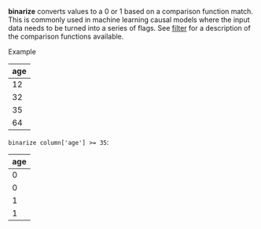 **binarize** converts values to a 0 or 1 based on a comparison function match. This is commonly used in machine learning causal models where the input data needs to be turned into a series of flags. See [filter](./filter.md) for a description of the comparison functions available.

Example

| age |
| --- |
| 12  |
| 32  |
| 35  |
| 64  |

`binarize column['age'] >= 35`:

| age |
| --- |
| 0   |
| 0   |
| 1   |
| 1   |
